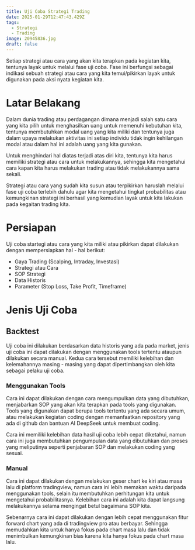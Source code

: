 ```yaml
---
title: Uji Coba Strategi Trading
date: 2025-01-29T12:47:43.429Z
tags:
  - Strategi
  - Trading
image: 20945836.jpg
draft: false
---
```

S﻿etiap strategi atau cara yang akan kita terapkan pada kegiatan kita, tentunya layak untuk melalui fase uji coba. Fase ini berfungsi sebagai indikasi sebuah strategi atau cara yang kita temui/pikirkan layak untuk digunakan pada aksi nyata kegiatan kita.

# L﻿atar Belakang

D﻿alam dunia trading atau perdagangan dimana menjadi salah satu cara yang kita pilih untuk menghasilkan uang untuk memenuhi kebutuhan kita, tentunya membutuhkan modal uang yang kita miliki dan tentunya juga dalam upaya melakukan aktivitas ini setiap individu tidak ingin kehilangan modal atau dalam hal ini adalah uang yang kita gunakan.

U﻿ntuk menghindari hal diatas terjadi atas diri kita, tentunya kita harus memiliki strategi atau cara untuk melakukannya, sehingga kita mengetahui cara kapan kita harus melakukan trading atau tidak melakukannya sama sekali.

S﻿trategi atau cara yang sudah kita susun atau terpikirkan haruslah melalui fase uji coba terlebih dahulu agar kita mengetahui tingkat probabilitas atau kemungkinan strategi ini berhasil yang kemudian layak untuk kita lakukan pada kegaitan trading kita.



# P﻿ersiapan

U﻿ji coba startegi atau cara yang kita miliki atau pikirkan dapat dilakukan dengan mempersiapkan hal - hal berikut:

* G﻿aya Trading (Scalping, Intraday, Investasi)
* S﻿trategi atau Cara
* S﻿OP Strategi 
* D﻿ata Historis
* P﻿arameter (Stop Loss, Take Profit, Timeframe)

# J﻿enis Uji Coba

## B﻿acktest

U﻿ji coba ini dilakukan berdasarkan data historis yang ada pada market, jenis uji coba ini dapat dilakukan dengan menggunakan tools tertentu ataupun dilakukan secara manual. Kedua cara tersebut memiliki kelebihan dan kelemahannya masing - masing yang dapat dipertimbangkan oleh kita sebagai pelaku uji coba.

### M﻿enggunakan Tools

C﻿ara ini dapat dilakukan dengan cara mengumpulkan data yang dibutuhkan, menjabarkan SOP yang akan kita terapkan pada tools yang digunakan. Tools yang digunakan dapat berupa tools tertentu yang ada secara umum, atau melakukan kegiatan coding dengan memanfaatkan repository yang ada di github dan bantuan AI DeepSeek untuk membuat coding.

C﻿ara ini memiliki kelebihan data hasil uji coba lebih cepat diketahui, namun cara ini juga membutuhkan pengumpulan data yang dibutuhkan dan proses yang meliputinya seperti penjabaran SOP dan melakukan coding yang sesuai.

### M﻿anual

C﻿ara ini dapat dilakukan dengan melakukan geser chart ke kiri atau masa lalu di platform tradingview, namun cara ini lebih memakan waktu daripada menggunakan tools, selain itu membutuhkan perhitungan kita untuk mengetahui probabilitasnya. Kelebihan cara ini adalah kita dapat langsung melakukannya selama mengingat betul bagaimana SOP kita.

Sebenarnya cara ini dapat dilakukan dengan lebih cepat menggunakan fitur forward chart yang ada di tradingview pro atau berbayar. Sehingga memudahkan kita untuk hanya fokus pada chart masa lalu dan tidak menimbulkan kemungkinan bias karena kita hanya fokus pada chart masa lalu.
